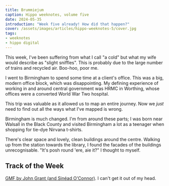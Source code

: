 ```yaml
---
title: Brummiejum
caption: Hippo weeknotes, volume five
date: 2024-05-35
introduction: "Week five already! How did that happen?"
cover: /assets/images/articles/hippo-weeknotes-5/cover.jpg
tags:
- weeknotes
- hippo digital
---
```

This week, I've been suffering from what I call "a cold" but what my wife would describe as "slight sniffles". This is probably due to the large number of trains and recycled air. Boo-hoo, poor me.

I went to Birmingham to spend some time at a client's office. This was a big, modern office block, which was disappointing. My defining experience of working in and around central government was HRMC in Worthing, whose offices were a converted World War Two hospital.

This trip was valuable as it allowed us to map an entire journey. Now we *just* need to find out all the ways what I've mapped is wrong. 

Birmingham is much changed. I'm from around these parts; I was born near Walsall in the Black County and visited Birmingham a lot as a teenager when shopping for tie-dye Nirvana t-shirts.

There's clear space and lovely, clean buildings around the centre. Walking up from the station towards the library, I found the facades of the buildings unrecognisable. "It's posh round 'ere, aie it?" I thought to myself. 

## Track of the Week

[GMF by John Grant (and Sinéad O'Connor)](https://open.spotify.com/track/0uul4WzezEwTELfdrWuh3d?si=40c10b68c7604f5e). I can't get it out of my head.
